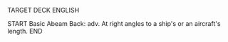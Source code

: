 TARGET DECK
ENGLISH

START
Basic
Abeam
Back: adv. At right angles to a ship's or an aircraft's length.
END
